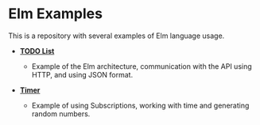 # Elm Examples

This is a repository with several examples of Elm language usage.


- **[TODO List](todo)**
    - Example of the Elm architecture, communication with the API using HTTP, and using JSON format.

- **[Timer](timer)**
  - Example of using Subscriptions, working with time and generating random numbers.
